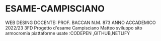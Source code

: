 # ESAME-CAMPISCIANO
WEB DESING DOCENTE: PROF. BACCAN N.M. 873 ANNO ACCADEMICO 2022/23 3FD Progetto d'esame Campisciano Matteo sviluppo sito armocromia piattaforme usate :CODEPEN ,GITHUB,NETLIFY 
